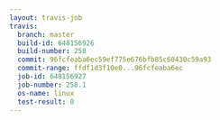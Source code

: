 ```yaml
---
layout: travis-job
travis:
  branch: master
  build-id: 648156926
  build-number: 258
  commit: 96fcfeaba6ec59ef775e676bfb85c60430c59a93
  commit-range: ffdf1d3f10e0...96fcfeaba6ec
  job-id: 648156927
  job-number: 258.1
  os-name: linux
  test-result: 0
---
```

